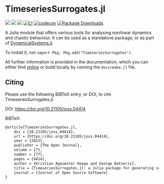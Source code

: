 # TimeseriesSurrogates.jl

[![](https://img.shields.io/badge/docs-dev-lightblue.svg)](https://JuliaDynamics.github.io/TimeseriesSurrogates.jl/dev)
[![](https://img.shields.io/badge/docs-stable-blue.svg)](https://JuliaDynamics.github.io/TimeseriesSurrogates.jl/stable)
[![](https://img.shields.io/badge/DOI-10.21105/joss.04414-purple)](https://doi.org/10.21105/joss.04414)
[![CI](https://github.com/JuliaDynamics/TimeseriesSurrogates.jl/workflows/CI/badge.svg)](https://github.com/JuliaDynamics/TimeseriesSurrogates.jl/actions?query=workflow%3ACI)
[![codecov](https://codecov.io/gh/JuliaDynamics/TimeseriesSurrogates.jl/branch/main/graph/badge.svg)](https://codecov.io/gh/JuliaDynamics/TimeseriesSurrogates.jl)
[![Package Downloads](https://shields.io/endpoint?url=https://pkgs.genieframework.com/api/v1/badge/TimeseriesSurrogates)](https://pkgs.genieframework.com?packages=TimeseriesSurrogates)

A Julia module that offers various tools for analysing nonlinear dynamics and chaotic behaviour.
It can be used as a standalone package, or as part of
[DynamicalSystems.jl](https://juliadynamics.github.io/DynamicalSystems.jl/dev/).

To install it, run `import Pkg; Pkg.add("TimeseriesSurrogates")`.

All further information is provided in the documentation, which you can either find [online](https://juliadynamics.github.io/TimeseriesSurrogates.jl/dev/) or build locally by running the `docs/make.jl` file.

## Citing

Please use the following BiBTeX entry, or DOI, to cite TimeseriesSurrogates.jl:

DOI: https://doi.org/10.21105/joss.04414

BiBTeX:
```latex
@article{TimeseriesSurrogates.jl,
    doi = {10.21105/joss.04414},
    url = {https://doi.org/10.21105/joss.04414},
    year = {2022},
    publisher = {The Open Journal},
    volume = {7},
    number = {77},
    pages = {4414},
    author = {Kristian Agasøster Haaga and George Datseris},
    title = {TimeseriesSurrogates.jl: a Julia package for generating surrogate data},
    journal = {Journal of Open Source Software}
}
```